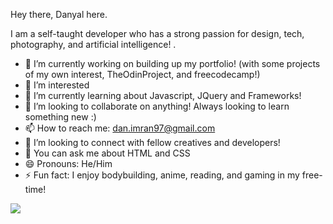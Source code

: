 Hey there, Danyal here.

I am a self-taught developer who has a strong passion for design, tech, photography, and artificial intelligence!
.
- 🔭 I’m currently working on building up my portfolio! (with some projects of my own interest, TheOdinProject, and freecodecamp!)
- 👀 I’m interested 
- 🌱 I’m currently learning about Javascript, JQuery and Frameworks!
- 💞️ I’m looking to collaborate on anything! Always looking to learn something new :)
- 📫 How to reach me: dan.imran97@gmail.com
- 🤔 I’m looking to connect with fellow creatives and developers!
- 💬 You can ask me about HTML and CSS
- 😄 Pronouns: He/Him
- ⚡ Fun fact: I enjoy bodybuilding, anime, reading, and gaming in my free-time!


<img src="https://github-readme-stats.vercel.app/api?username=imRanDan&&show_icons=true&title_color=ffffff&icon_color=eae8e8&text_color=d32124&bg_color=151515">
